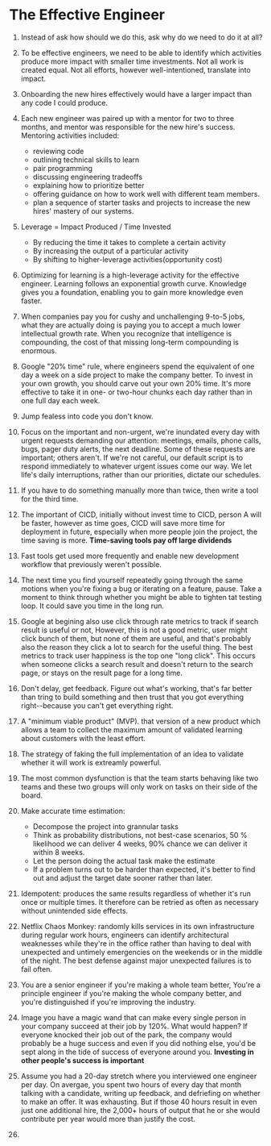 # The Effective Engineer

1. Instead of ask how should we do this, ask why do we need to do it at all?
2. To be effective engineers, we need to be able to identify which activities produce more impact with smaller time investments. Not all work is created equal. Not all efforts, however well-intentioned, translate into impact. 
3. Onboarding the new hires effectively would have a larger impact than any code I could produce. 
4. Each new engineer was paired up with a mentor for two to three months, and mentor was responsible for the new hire's success. Mentoring activities included:
    - reviewing code
    - outlining technical skills to learn
    - pair programming
    - discussing engineering tradeoffs
    - explaining how to prioritize better
    - offering guidance on how to work well with different team members.
    - plan a sequence of starter tasks and projects to increase the new hires' mastery of our systems. 
5. Leverage = Impact Produced / Time Invested
    - By reducing the time it takes to complete a certain activity
    - By increasing the output of a particular activity
    - By shifting to higher-leverage activities(opportunity cost)

6. Optimizing for learning is a high-leverage activity for the effective engineer. Learning follows an exponential growth curve. Knowledge gives you a foundation, enabling you to gain more knowledge even faster. 
7. When companies pay you for cushy and unchallenging 9-to-5 jobs, what they are actually doing is paying you to accept a much lower intellectual growth rate. When you recognize that intelligence is compounding, the cost of that missing long-term compounding is enormous.
8. Google "20% time" rule, where engineers spend the equivalent of one day a week on a side project to make the company better. To invest in your own growth, you should carve out your own 20% time. It's more effective to take it in one- or two-hour chunks each day rather than in one full day each week.
9. Jump fealess into code you don't know.
10. Focus on the important and non-urgent, we're inundated every day with urgent requests demanding our attention: meetings, emails, phone calls, bugs, pager duty alerts, the next deadline. Some of these requests are important; others aren't. If we're not careful, our default script is to respond immediately to whatever urgent issues come our way. We let life's daily interruptions, rather than our priorities, dictate our schedules. 
11. If you have to do something manually more than twice, then write a tool for the third time.
12. The important of CICD, initially without invest time to CICD, person A will be faster, however as time goes, CICD will save more time for deployment in future, especially when more people join the project, the time saving is more. **Time-saving tools pay off large dividends** 
13. Fast tools get used more frequently and enable new development workflow that previously weren't possible. 
14. The next time you find yourself repeatedly going through the same motions when you're fixing a bug or iterating on a feature, pause. Take a moment to think through whether you might be able to tighten tat testing loop. It could save you time in the long run. 
15. Google at begining also use click through rate metrics to track if search result is useful or not, However, this is not a good metric, user might click bunch of them, but none of them are useful, and that's probably also the reason they click a lot to search for the useful thing. The best metrics to track user happiness is the top one "long click". This occurs when someone clicks a search result and doesn't return to the search page, or stays on the result page for a long time. 
16. Don't delay, get feedback. Figure out what's working, that's far better than tring to build something and then trust that you got everything right--because you can't get everything right.
17. A "minimum viable product" (MVP). that version of a new product which allows a team to collect the maximum amount of validated learning about customers with the least effort. 
18. The strategy of faking the full implementation of an idea to validate whether it will work is extreamly powerful. 
19. The most common dysfunction is that the team starts behaving like two teams and these two groups will only work on tasks on their side of the board. 
20. Make accurate time estimation:
    - Decompose the project into grannular tasks
    - Think as probability distributions, not best-case scenarios, 50 % likelihood we can deliver 4 weeks, 90% chance we can deliver it within 8 weeks. 
    - Let the person doing the actual task make the estimate
    - If a problem turns out to be harder than expected, it's better to find out and adjust the target date sooner rather than later. 
21. Idempotent: produces the same results regardless of whether it's run once or multiple times. It therefore can be retried as often as necessary without unintended side effects.
22. Netflix Chaos Monkey: randomly kills services in its own infrastructure during regular work hours, engineers can identify architectural weaknesses while they're in the office rather than having to deal with unexpected and untimely emergencies on the weekends or in the middle of the night. The best defense against major unexpected failures is to fail often. 
23. You are a senior engineer if you're making a whole team better, You're a principle engineer if you're making the whole company better, and you're distinguished if you're improving the industry.
24. Image you have a magic wand that can make every single person in your company succeed at their job by 120%. What would happen? If everyone knocked their job out of the park, the company would probably be a huge success and even if you did nothing else, you'd be sept along in the tide of success of everyone around you. **Investing in other people's success is important**
25. Assume you had a 20-day stretch where you interviewed one engineer per day. On avergae, you spent two hours of every day that month talking with a candidate, writing up feedback, and defriefing on whether to make an offer. It was exhausting. But if those 40 hours result in even just one additional hire, the 2,000+ hours of output that he or she would contribute per year would more than justify the cost. 
26.  
